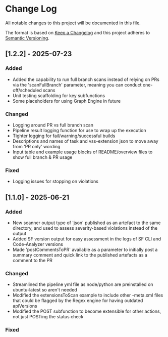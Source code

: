 # Change Log
All notable changes to this project will be documented in this file.
 
The format is based on [Keep a Changelog](http://keepachangelog.com/)
and this project adheres to [Semantic Versioning](http://semver.org/).

## [1.2.2] - 2025-07-23
 
### Added
- Added the capability to run full branch scans instead of relying on PRs via the 'scanFullBranch' parameter, meaning you can conduct one-off/scheduled scans
- Unit testing scaffolding for key subfunctions
- Some placeholders for using Graph Engine in future
### Changed
- Logging around PR vs full branch scan
- Pipeline result logging function for use to wrap up the execution
- Tighter logging for fail/warning/successful builds
- Descriptions and names of task and vss-extension json to move away from 'PR only' wording
- Input table and example usage blocks of README/overview files to show full branch & PR usage 
### Fixed 
- Logging issues for stopping on violations

## [1.1.0] - 2025-06-21
 
### Added
- New scanner output type of 'json' published as an artefact to the same directory, and used to assess severity-based violations instead of the output
- Added SF version output for easy assessment in the logs of SF CLI and Code-Analyzer versions
- Made 'postCommentsToPR' available as a parameter to initially post a summary comment and quick link to the published artefacts as a comment to the PR
### Changed
- Streamlined the pipeline yml file as node/python are preinstalled on ubuntu-latest so aren't needed
- Modified the extensionsToScan example to include other -meta.xml files that could be flagged by the Regex engine for having outdated apiVersions
- Modified the POST subfunction to become extensible for other actions, not just POSTing the status check
### Fixed

 